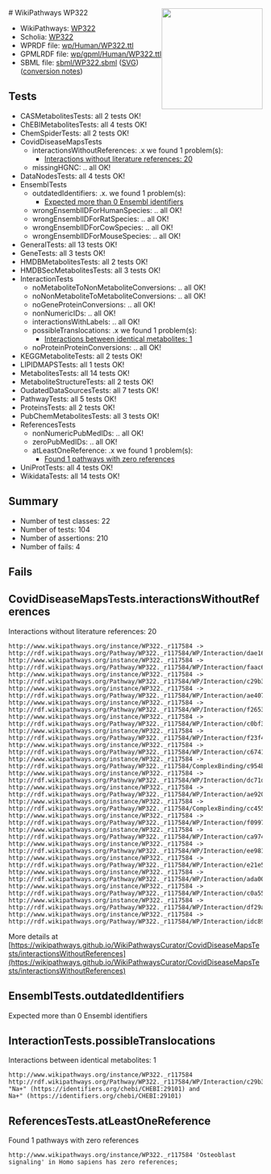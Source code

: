 <img style="float: right; width: 200px" src="../logo.png" />
# WikiPathways WP322

* WikiPathways: [WP322](https://identifiers.org/wikipathways:WP322)
* Scholia: [WP322](https://scholia.toolforge.org/wikipathways/WP322)
* WPRDF file: [wp/Human/WP322.ttl](../wp/Human/WP322.ttl)
* GPMLRDF file: [wp/gpml/Human/WP322.ttl](../wp/gpml/Human/WP322.ttl)
* SBML file: [sbml/WP322.sbml](../sbml/WP322.sbml) ([SVG](../sbml/WP322.svg)) ([conversion notes](../sbml/WP322.txt))

## Tests
* CASMetabolitesTests: all 2 tests OK!
* ChEBIMetabolitesTests: all 4 tests OK!
* ChemSpiderTests: all 2 tests OK!
* CovidDiseaseMapsTests
    * interactionsWithoutReferences: .x we found 1 problem(s):
        * [Interactions without literature references: 20](#9701cd00)
    * missingHGNC: .. all OK!
* DataNodesTests: all 4 tests OK!
* EnsemblTests
    * outdatedIdentifiers: .x. we found 1 problem(s):
        * [Expected more than 0 Ensembl identifiers](#f44398b7)
    * wrongEnsemblIDForHumanSpecies: .. all OK!
    * wrongEnsemblIDForRatSpecies: .. all OK!
    * wrongEnsemblIDForCowSpecies: .. all OK!
    * wrongEnsemblIDForMouseSpecies: .. all OK!
* GeneralTests: all 13 tests OK!
* GeneTests: all 3 tests OK!
* HMDBMetabolitesTests: all 2 tests OK!
* HMDBSecMetabolitesTests: all 3 tests OK!
* InteractionTests
    * noMetaboliteToNonMetaboliteConversions: .. all OK!
    * noNonMetaboliteToMetaboliteConversions: .. all OK!
    * noGeneProteinConversions: .. all OK!
    * nonNumericIDs: .. all OK!
    * interactionsWithLabels: .. all OK!
    * possibleTranslocations: .x we found 1 problem(s):
        * [Interactions between identical metabolites: 1](#d59038c4)
    * noProteinProteinConversions: .. all OK!
* KEGGMetaboliteTests: all 2 tests OK!
* LIPIDMAPSTests: all 1 tests OK!
* MetabolitesTests: all 14 tests OK!
* MetaboliteStructureTests: all 2 tests OK!
* OudatedDataSourcesTests: all 7 tests OK!
* PathwayTests: all 5 tests OK!
* ProteinsTests: all 2 tests OK!
* PubChemMetabolitesTests: all 3 tests OK!
* ReferencesTests
    * nonNumericPubMedIDs: .. all OK!
    * zeroPubMedIDs: .. all OK!
    * atLeastOneReference: .x we found 1 problem(s):
        * [Found 1 pathways with zero references](#35eb778e)
* UniProtTests: all 4 tests OK!
* WikidataTests: all 14 tests OK!


## Summary

* Number of test classes: 22
* Number of tests: 104
* Number of assertions: 210
* Number of fails: 4

## Fails

<a name="9701cd00" />

## CovidDiseaseMapsTests.interactionsWithoutReferences

Interactions without literature references: 20
```
http://www.wikipathways.org/instance/WP322._r117584 -> http://rdf.wikipathways.org/Pathway/WP322._r117584/WP/Interaction/dae16
http://www.wikipathways.org/instance/WP322._r117584 -> http://rdf.wikipathways.org/Pathway/WP322._r117584/WP/Interaction/faac6
http://www.wikipathways.org/instance/WP322._r117584 -> http://rdf.wikipathways.org/Pathway/WP322._r117584/WP/Interaction/c29b3
http://www.wikipathways.org/instance/WP322._r117584 -> http://rdf.wikipathways.org/Pathway/WP322._r117584/WP/Interaction/ae407
http://www.wikipathways.org/instance/WP322._r117584 -> http://rdf.wikipathways.org/Pathway/WP322._r117584/WP/Interaction/f2653
http://www.wikipathways.org/instance/WP322._r117584 -> http://rdf.wikipathways.org/Pathway/WP322._r117584/WP/Interaction/c0bf3
http://www.wikipathways.org/instance/WP322._r117584 -> http://rdf.wikipathways.org/Pathway/WP322._r117584/WP/Interaction/f23f4
http://www.wikipathways.org/instance/WP322._r117584 -> http://rdf.wikipathways.org/Pathway/WP322._r117584/WP/Interaction/c6741
http://www.wikipathways.org/instance/WP322._r117584 -> http://rdf.wikipathways.org/Pathway/WP322._r117584/ComplexBinding/c954b
http://www.wikipathways.org/instance/WP322._r117584 -> http://rdf.wikipathways.org/Pathway/WP322._r117584/WP/Interaction/dc71d
http://www.wikipathways.org/instance/WP322._r117584 -> http://rdf.wikipathways.org/Pathway/WP322._r117584/WP/Interaction/ae920
http://www.wikipathways.org/instance/WP322._r117584 -> http://rdf.wikipathways.org/Pathway/WP322._r117584/ComplexBinding/cc455
http://www.wikipathways.org/instance/WP322._r117584 -> http://rdf.wikipathways.org/Pathway/WP322._r117584/WP/Interaction/f0997
http://www.wikipathways.org/instance/WP322._r117584 -> http://rdf.wikipathways.org/Pathway/WP322._r117584/WP/Interaction/ca974
http://www.wikipathways.org/instance/WP322._r117584 -> http://rdf.wikipathways.org/Pathway/WP322._r117584/WP/Interaction/ee981
http://www.wikipathways.org/instance/WP322._r117584 -> http://rdf.wikipathways.org/Pathway/WP322._r117584/WP/Interaction/e21e5
http://www.wikipathways.org/instance/WP322._r117584 -> http://rdf.wikipathways.org/Pathway/WP322._r117584/WP/Interaction/ada00
http://www.wikipathways.org/instance/WP322._r117584 -> http://rdf.wikipathways.org/Pathway/WP322._r117584/WP/Interaction/c0a55
http://www.wikipathways.org/instance/WP322._r117584 -> http://rdf.wikipathways.org/Pathway/WP322._r117584/WP/Interaction/df29a
http://www.wikipathways.org/instance/WP322._r117584 -> http://rdf.wikipathways.org/Pathway/WP322._r117584/WP/Interaction/idc89b9c6
```

More details at [https://wikipathways.github.io/WikiPathwaysCurator/CovidDiseaseMapsTests/interactionsWithoutReferences](https://wikipathways.github.io/WikiPathwaysCurator/CovidDiseaseMapsTests/interactionsWithoutReferences)

<a name="f44398b7" />

## EnsemblTests.outdatedIdentifiers

Expected more than 0 Ensembl identifiers
<a name="d59038c4" />

## InteractionTests.possibleTranslocations

Interactions between identical metabolites: 1
```
http://www.wikipathways.org/instance/WP322._r117584 http://rdf.wikipathways.org/Pathway/WP322._r117584/WP/Interaction/c29b3 "Na+" (https://identifiers.org/chebi/CHEBI:29101) and 
Na+" (https://identifiers.org/chebi/CHEBI:29101)
```

<a name="35eb778e" />

## ReferencesTests.atLeastOneReference

Found 1 pathways with zero references
```
http://www.wikipathways.org/instance/WP322._r117584 'Osteoblast signaling' in Homo sapiens has zero references; 
```

